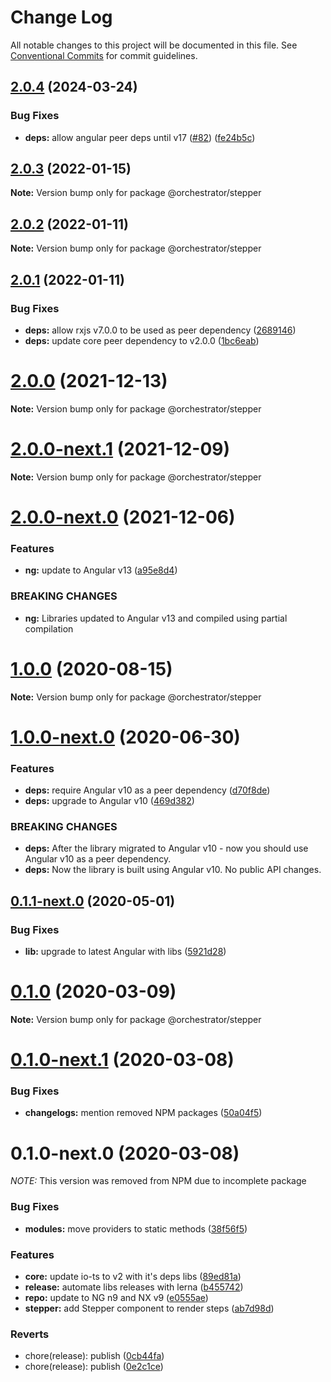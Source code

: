 # Change Log

All notable changes to this project will be documented in this file.
See [Conventional Commits](https://conventionalcommits.org) for commit guidelines.

## [2.0.4](https://github.com/orchestratora/orchestrator/compare/@orchestrator/stepper@2.0.3...@orchestrator/stepper@2.0.4) (2024-03-24)


### Bug Fixes

* **deps:** allow angular peer deps until v17 ([#82](https://github.com/orchestratora/orchestrator/issues/82)) ([fe24b5c](https://github.com/orchestratora/orchestrator/commit/fe24b5c05c0b5ef87d2c4e238971a6b7b0468350))





## [2.0.3](https://github.com/orchestratora/orchestrator/compare/@orchestrator/stepper@2.0.2...@orchestrator/stepper@2.0.3) (2022-01-15)

**Note:** Version bump only for package @orchestrator/stepper





## [2.0.2](https://github.com/orchestratora/orchestrator/compare/@orchestrator/stepper@2.0.1...@orchestrator/stepper@2.0.2) (2022-01-11)

**Note:** Version bump only for package @orchestrator/stepper





## [2.0.1](https://github.com/orchestratora/orchestrator/compare/@orchestrator/stepper@2.0.0...@orchestrator/stepper@2.0.1) (2022-01-11)


### Bug Fixes

* **deps:** allow rxjs v7.0.0 to be used as peer dependency ([2689146](https://github.com/orchestratora/orchestrator/commit/26891468ccf11be6c5b4193bd01a29b278ffc0f9))
* **deps:** update core peer dependency to v2.0.0 ([1bc6eab](https://github.com/orchestratora/orchestrator/commit/1bc6eabe4a212f2b3b443451df6f1e1b4d0d09ce))





# [2.0.0](https://github.com/orchestratora/orchestrator/compare/@orchestrator/stepper@2.0.0-next.1...@orchestrator/stepper@2.0.0) (2021-12-13)

**Note:** Version bump only for package @orchestrator/stepper





# [2.0.0-next.1](https://github.com/orchestratora/orchestrator/compare/@orchestrator/stepper@2.0.0-next.0...@orchestrator/stepper@2.0.0-next.1) (2021-12-09)

**Note:** Version bump only for package @orchestrator/stepper





# [2.0.0-next.0](https://github.com/orchestratora/orchestrator/compare/@orchestrator/stepper@1.0.0...@orchestrator/stepper@2.0.0-next.0) (2021-12-06)


### Features

* **ng:** update to Angular v13 ([a95e8d4](https://github.com/orchestratora/orchestrator/commit/a95e8d4848a29b123a2951407de7fb0e4cfda2d3))


### BREAKING CHANGES

* **ng:** Libraries updated to Angular v13 and compiled using partial compilation





# [1.0.0](https://github.com/orchestratora/orchestrator/compare/@orchestrator/stepper@1.0.0-next.0...@orchestrator/stepper@1.0.0) (2020-08-15)

**Note:** Version bump only for package @orchestrator/stepper





# [1.0.0-next.0](https://github.com/orchestratora/orchestrator/compare/@orchestrator/stepper@0.1.1-next.0...@orchestrator/stepper@1.0.0-next.0) (2020-06-30)


### Features

* **deps:** require Angular v10 as a peer dependency ([d70f8de](https://github.com/orchestratora/orchestrator/commit/d70f8de2a2554dcdb99836ad4b912a9de0e12ea8))
* **deps:** upgrade to Angular v10 ([469d382](https://github.com/orchestratora/orchestrator/commit/469d382175067532cdb156739ff14f39c4151509))


### BREAKING CHANGES

* **deps:** After the library migrated to Angular v10 - now you should use Angular v10 as a
peer dependency.
* **deps:** Now the library is built using Angular v10. No public API changes.





## [0.1.1-next.0](https://github.com/orchestratora/orchestrator/compare/@orchestrator/stepper@0.1.0...@orchestrator/stepper@0.1.1-next.0) (2020-05-01)


### Bug Fixes

* **lib:** upgrade to latest Angular with libs ([5921d28](https://github.com/orchestratora/orchestrator/commit/5921d28a20423f6d1a37dfa4d0459d24a48c907e))





# [0.1.0](https://github.com/orchestratora/orchestrator/compare/@orchestrator/stepper@0.1.0-next.1...@orchestrator/stepper@0.1.0) (2020-03-09)

**Note:** Version bump only for package @orchestrator/stepper





# [0.1.0-next.1](https://github.com/orchestratora/orchestrator/compare/@orchestrator/stepper@0.1.0-next.0...@orchestrator/stepper@0.1.0-next.1) (2020-03-08)


### Bug Fixes

* **changelogs:** mention removed NPM packages ([50a04f5](https://github.com/orchestratora/orchestrator/commit/50a04f5f628920c874eeadbefe3f543107b1d5bb))





# 0.1.0-next.0 (2020-03-08)

_NOTE:_ This version was removed from NPM due to incomplete package

### Bug Fixes

* **modules:** move providers to static methods ([38f56f5](https://github.com/orchestratora/orchestrator/commit/38f56f50f0aa2470bf052f55daf3df41bca78b50))


### Features

* **core:** update io-ts to v2 with it's deps libs ([89ed81a](https://github.com/orchestratora/orchestrator/commit/89ed81aa296b87c13806602bd0ce5dde3c1d0496))
* **release:** automate libs releases with lerna ([b455742](https://github.com/orchestratora/orchestrator/commit/b45574223b347fad3b01b8a0294a0ddc3e88875d))
* **repo:** update to NG n9 and NX v9 ([e0555ae](https://github.com/orchestratora/orchestrator/commit/e0555aef981563b9ebd7ef5731fe691a7c40877d))
* **stepper:** add Stepper component to render steps ([ab7d98d](https://github.com/orchestratora/orchestrator/commit/ab7d98d28fe7bdae613d5d55b5ec0dbb91d800f1))


### Reverts

* chore(release): publish ([0cb44fa](https://github.com/orchestratora/orchestrator/commit/0cb44fa88f147459ba55445baee8d28299f9b614))
* chore(release): publish ([0e2c1ce](https://github.com/orchestratora/orchestrator/commit/0e2c1cea1694916c1808460ca98951c6871a0eed))
